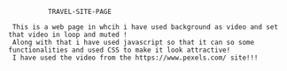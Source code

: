               TRAVEL-SITE-PAGE
     
     This is a web page in whcih i have used background as video and set that video in loop and muted !
     Along with that i have used javascript so that it can so some functionalities and used CSS to make it look attractive!
     I have used the video from the https://www.pexels.com/ site!!!
